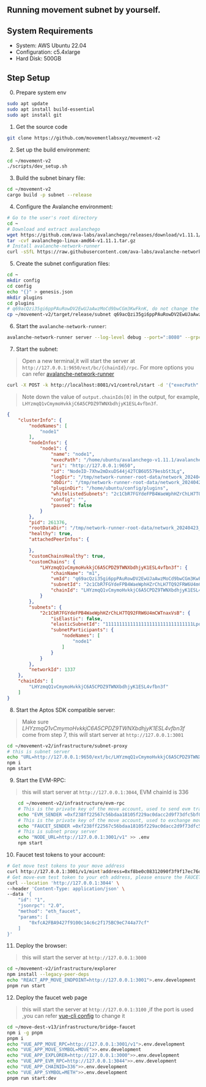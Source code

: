   
Running movement subnet by yourself.
---

## System Requirements
- System: AWS Ubuntu 22.04
- Configuration: c5.4xlarge
- Hard Disk: 500GB

## Step Setup
0. Prepare system env
```bash
sudo apt update
sudo apt install build-essential
sudo apt install git
```
1. Get the source code
```bash
git clone https://github.com/movementlabsxyz/movement-v2
```
2. Set up the build environment:
```bash
cd ~/movement-v2
./scripts/dev_setup.sh
```
3. Build the subnet binary file:
```bash
cd ~/movement-v2
cargo build -p subnet --release
```
4. Configure the Avalanche environment:
```bash
# Go to the user's root directory
cd ~
# Download and extract avalanchego
wget https://github.com/ava-labs/avalanchego/releases/download/v1.11.1/avalanchego-linux-amd64-v1.11.1.tar.gz
tar -cvf avalanchego-linux-amd64-v1.11.1.tar.gz
# Install avalanche-network-runner
curl -sSfL https://raw.githubusercontent.com/ava-labs/avalanche-network-runner/main/scripts/install.sh | sh -s
   ```
5. Create the subnet configuration files:
```bash
cd ~
mkdir config
cd config
echo "{}" > genesis.json
mkdir plugins
cd plugins
# q69acQzi35gi6ppPAuRowDV2EwUJaAwzMoCd9bwCGm3KwFknK, do not change the file name
cp ~/movement-v2/target/release/subnet q69acQzi35gi6ppPAuRowDV2EwUJaAwzMoCd9bwCGm3KwFknK
```
6. Start the `avalanche-network-runner`:
```bash
avalanche-network-runner server --log-level debug --port=":8080" --grpc-gateway-port=":8081"
```
7. Start the subnet:
> Open a new terminal,it will start the server at `http://127.0.0.1:9650/ext/bc/{chainId}/rpc`. For more options you can refer [avalanche-network-runner](https://github.com/ava-labs/avalanche-network-runner/blob/main/docs/examples.md)

```bash
curl -X POST -k http://localhost:8081/v1/control/start -d '{"execPath":"/home/ubuntu/avalanchego-v1.11.1/avalanchego","numNodes":1,"logLevel":"INFO","pluginDir":"/home/ubuntu/config/plugins","blockchainSpecs":[{"vm_name":"m1","genesis":"/home/ubuntu/config/genesis.json"}]}'
```
>Note down the value of `output.chainIds[0]` in the output, for example, `LHYzmqQ1vCmymoHvkkjC6A5CPDZ9TWNXbdhjyK1ESL4vfbn3f`.

```json
{
    "clusterInfo": {
        "nodeNames": [
            "node1"
        ],
        "nodeInfos": {
            "node1": {
                "name": "node1",
                "execPath": "/home/ubuntu/avalanchego-v1.11.1/avalanchego",
                "uri": "http://127.0.0.1:9650",
                "id": "NodeID-7Xhw2mDxuDS44j42TCB6U5579esbSt3Lg",
                "logDir": "/tmp/network-runner-root-data/network_20240423_125557/node1/logs",
                "dbDir": "/tmp/network-runner-root-data/network_20240423_125557/node1/db",
                "pluginDir": "/home/ubuntu/config/plugins",
                "whitelistedSubnets": "2c1CbR7FGYdeFPB4WaeWphHZrChLH7TQ92FRW6U4mCWTnaxVsB",
                "config": "",
                "paused": false
            }
        },
        "pid": 261376,
        "rootDataDir": "/tmp/network-runner-root-data/network_20240423_125557",
        "healthy": true,
        "attachedPeerInfos": {

        },
        "customChainsHealthy": true,
        "customChains": {
            "LHYzmqQ1vCmymoHvkkjC6A5CPDZ9TWNXbdhjyK1ESL4vfbn3f": {
                "chainName": "m1",
                "vmId": "q69acQzi35gi6ppPAuRowDV2EwUJaAwzMoCd9bwCGm3KwFknK",
                "subnetId": "2c1CbR7FGYdeFPB4WaeWphHZrChLH7TQ92FRW6U4mCWTnaxVsB",
                "chainId": "LHYzmqQ1vCmymoHvkkjC6A5CPDZ9TWNXbdhjyK1ESL4vfbn3f"
            }
        },
        "subnets": {
            "2c1CbR7FGYdeFPB4WaeWphHZrChLH7TQ92FRW6U4mCWTnaxVsB": {
                "isElastic": false,
                "elasticSubnetId": "11111111111111111111111111111111LpoYY",
                "subnetParticipants": {
                    "nodeNames": [
                        "node1"
                    ]
                }
            }
        },
        "networkId": 1337
    },
    "chainIds": [
        "LHYzmqQ1vCmymoHvkkjC6A5CPDZ9TWNXbdhjyK1ESL4vfbn3f"
    ]
}
```

8. Start the Aptos SDK compatible server:
> Make sure *LHYzmqQ1vCmymoHvkkjC6A5CPDZ9TWNXbdhjyK1ESL4vfbn3f* come from step 7, this will start server at `http://127.0.0.1:3001`

```bash
cd ~/movement-v2/infrastructure/subnet-proxy
# this is subnet server
echo "URL=http://127.0.0.1:9650/ext/bc/LHYzmqQ1vCmymoHvkkjC6A5CPDZ9TWNXbdhjyK1ESL4vfbn3f/rpc" > .env
npm i
npm start
```

9. Start the EVM-RPC:
> this will start server at `http://127.0.0.1:3044`, EVM chainId is 336

```bash
    cd ~/movement-v2/infrastructure/evm-rpc
    # This is the private key of the move account, used to send evm transactions to the subnet, the corresponding address is       `0xf8be0c08312090f3f9f17ec76d1575d94c032c78c235c3eee562cc5c7b332fcd`
    echo "EVM_SENDER =0xf238ff22567c56bdaa18105f229ac0dacc2d9f73dfc5bf08a2a2a4a0fac4d221" > .env
    # This is the private key of the move account, used to exchange move gas token for eth gas token to the eth account
    echo "FAUCET_SENDER =0xf238ff22567c56bdaa18105f229ac0dacc2d9f73dfc5bf08a2a2a4a0fac4d221" >> .env
    # This is subnet proxy server
    echo "NODE_URL=http://127.0.0.1:3001/v1" >> .env
    npm start
```

10.  Faucet test tokens to your account:

```bash
# Get move test tokens to your move address
curl http://127.0.0.1:3001/v1/mint?address=0xf8be0c08312090f3f9f17ec76d1575d94c032c78c235c3eee562cc5c7b332fcd
# Get move-evm test token to your eth address, please ensure the FAUCET_SENDER account has move tokens
curl --location 'http://127.0.0.1:3044' \
--header 'Content-Type: application/json' \
--data '{
    "id": "1",
    "jsonrpc": "2.0",
    "method": "eth_faucet",
    "params": [
        "0xfcA2FBA9427f9100c14c6c2f175BC9eC744a77cf"
    ]
}'
```

11.  Deploy the browser:
> this will start the server at `http://127.0.0.1:3000` 
```bash
cd ~/movement-v2/infrastructure/explorer
npm install --legacy-peer-deps
echo "REACT_APP_MOVE_ENDPOINT=http://127.0.0.1:3001">.env.development
pnpm run start
```
12.  Deploy the faucet web page
> this will start the server at `http://127.0.0.1:3100` ,if the port is used ,you can refer [vue-cli config](https://cli.vuejs.org/guide/cli-service.html#vue-cli-service-serve) to change it
```bash
cd ~/move-dest-v13/infrastructure/bridge-faucet
npm i -g pnpm
pnpm i
echo "VUE_APP_MOVE_RPC=http://127.0.0.1:3001/v1">.env.development
echo "VUE_APP_MOVE_SYMBOL=MOVE">>.env.development
echo "VUE_APP_EXPLORER=http://127.0.0.1:3000">>.env.development
echo "VUE_APP_EVM_RPC=http://127.0.0.1:3044">>.env.development
echo "VUE_APP_CHAINID=336">>.env.development
echo "VUE_APP_SYMBOL=METH">>.env.development
pnpm run start:dev

```